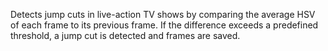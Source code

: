 Detects jump cuts in live-action TV shows by comparing the average HSV of each frame to its previous frame. If the difference exceeds a predefined threshold, a jump cut is detected and frames are saved.

